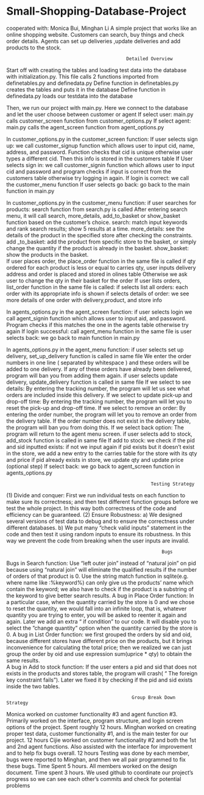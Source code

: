 # Small-Shopping-Database-Project

cooperated with: Monica Bui, Minghan Li
A simple project that works like an online shopping website. Customers can search, buy things and check order details. Agents can set up deliveries ,update deliveries and add products to the stock.


                                                Detailed Overview 
Start off with creating the tables and loading test data into the database with initialization.py. This file calls 2 functions imported from definetables.py and definedata.py
Define function in definetables.py creates the tables and puts it in the database
Define function in definedata.py  loads our testdata into the database

Then, we run our project with main.py. Here we connect to the database and let the user choose between customer or agent
If select user: main.py calls customer_screen function from customer_options.py
If select agent: main.py calls the agent_screen function from agent_options.py

In customer_options.py in the customer_screen function:
If user selects sign up:
we call customer_signup function which allows user to input cid, name, address, and password. Function checks that cid is unique otherwise user types a different cid. Then this info is stored in the customers table
If User selects sign in:
we call customer_signin function which allows user to input cid and password and program checks if input is correct from the customers table otherwise try logging in again.
If login is correct: we call the customer_menu function 
If user selects go back:  go back to the main function in main.py

In customer_options.py in the customer_menu function:
if user searches for products: search function from search.py is called
After entering search menu, it will call search, more_details, add_to_basket or show_basket function based on the customer’s choice.
search: match input keywords and rank search results; show 5 results at a time.
more_details: see the details of the product in the specified store after checking the constraints.
add _to_basket: add the product from specific store to the basket, or simply change the quantity if the product is already in the basket.
show_basket: show the products in the basket.  
If user places order, the place_order function  in the same file is called
if qty ordered for each product is less or equal to carries qty, user inputs delivery address and order is placed and stored in olines table
Otherwise we ask user to change the qty in their basket for the order
If user lists orders, list_order function in the same file is called:
if selects list all orders: each order with its appropriate info is shown
if selects details of order: we see more details of one order with delivery,product, and store info

In agents_options.py in the agent_screen function:
if user selects login
we call agent_signin function which allows user to input aid, and password. Program checks if this matches the one in the agents table otherwise try again
If login successful: call agent_menu function in the same file
is user selects back: we go back to main function in main.py

In agents_options.py in the agent_menu function:
if user selects set up delivery, set_up_delivery function is called in same file
We enter the order numbers in one line ( separated by whitespace ) and these orders will be added to one delivery. If any of these orders have already been delivered, program will ban you from adding them again.
if user selects update delivery, update_delivery function is called in same file
If we select to see details:  By entering the tracking number, the program will let us see what orders are included inside this delivery.
If we select to update pick-up and drop-off time: By entering the tracking number, the program will let you to reset the pick-up and drop-off time.
If we select to remove an order: By entering the order number, the program will let you to remove an order from the delivery table. If the order number does not exist in the delivery table, the program will ban you from doing this.
If we select back option: The program will return to the agent menu screen.
if user selects add to stock, add_stock function is called in same file
If add to stock: we check if the pid and sid inputted exists: if not we input again
if pid exists but it doesn’t exist in the store, we add a new entry to the carries table for the store with its qty and price
if pid already exists in store, we update qty and update price (optional step)
If select back: we go back to agent_screen function in agents_options.py 

                                                         Testing Strategy
(1) Divide and conquer: First we run individual tests on each function to make sure its correctness; and then test different function groups before we test the whole project. In this way both correctness of the code and efficiency can be guaranteed. 
(2) Ensure Robustness: 
      a) We designed several versions of test data to debug and to ensure the correctness under different databases. 
      b) We put many “check valid inputs” statement in the code and then test it using random inputs to ensure its robustness. In this way we prevent the code from breaking when the user inputs are invalid.     

                                                             Bugs
Bugs in Search function:
 Use “left outer join” instead of “natural join” on pid because using “natural join” will eliminate the qualified results if the number of orders of that product is 0. 
Use the string match function in sqlite(e.g. where name like :%keyword%) can only give us the products’ name which contain the keyword; we also have to check if the product is a substring of the keyword to give better search results.
A bug in Place Order function: In a particular case, when the quantity carried by the store is 0 and we chose to reset the quantity, we would fall into an infinite loop, that is, whatever quantity you are trying to enter, you will be asked to reenter it again and again. Later we add an extra “ if condition” to our code. It will disable you to select  the ”change quantity” option when the quantity carried by the store is 0.
A bug in List Order function:  we first grouped the orders by sid and oid, because different stores have different price on the products, but it brings inconvenience for calculating the total price; then we realized we can just group the order by oid and use expression sum(uprice * qty) to obtain the same results.  
A bug in Add to stock function: If the user enters a pid and sid  that does not exists in the products and stores table, the program will crash( “ The foreign key constraint fails”). Later we fixed it by checking if the pid and sid exists inside the two tables.


                                                  Group Break Down Strategy
Monica worked on customer functionality #3 and agent function #3. Primarily worked on the interface, program structure, and login screen options of the project. Spent roughly 12 hours.
Minghan worked on creating proper test data, customer functionality #1, and is the main tester for our project. 12 hours
Cijie worked on customer functionality #2 and both the 1st and 2nd agent functions. Also assisted with the interface for improvement and to help fix bugs overall. 12 hours
Testing was done by each member, bugs were reported to Minghan, and then we all pair programmed to fix these bugs. Time Spent 5 hours.
All members worked on the design document. Time spent 3 hours.
We used github to coordinate our project’s progress so we can see each other’s commits and check for potential problems 


